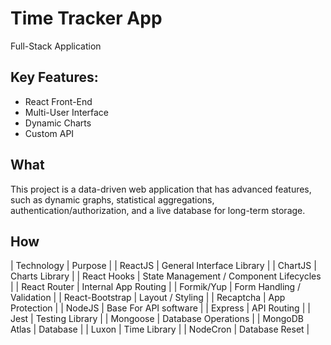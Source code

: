 # Time Tracker App

Full-Stack Application

## Key Features:

- React Front-End
- Multi-User Interface
- Dynamic Charts
- Custom API

## What

This project is a data-driven web application that has advanced features, such as dynamic graphs, statistical aggregations, authentication/authorization, and a live database for long-term storage.

## How

| Technology | Purpose |
| ReactJS | General Interface Library |
| ChartJS | Charts Library |
| React Hooks | State Management / Component Lifecycles |
| React Router | Internal App Routing |
| Formik/Yup | Form Handling / Validation |
| React-Bootstrap | Layout / Styling |
| Recaptcha | App Protection |
| NodeJS | Base For API software |
| Express | API Routing |
| Jest | Testing Library |
| Mongoose | Database Operations |
| MongoDB Atlas | Database |
| Luxon | Time Library |
| NodeCron | Database Reset |
